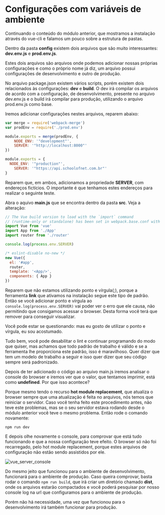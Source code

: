# Configurações com variáveis de ambiente

Continuando o conteúdo do módulo anterior, que mostramos a instalação através do vue-cli e falamos um pouco sobre a estrutura de pastas.

Dentro da pasta **config** existem dois arquivos que são muito interessantes: **dev.env.js** e **prod.env.js**.

Estes dois arquivos são arquivos onde podemos adicionar nossas próprias configurações e como o próprio nome já diz, um arquivo possui configurações de desenvolvimento e outro de produção.

No arquivo package.json existem vários scripts, porém existem dois relacionados às configurações: **dev** e **build**. O dev irá compilar os arquivos de acordo com a configuração, de desenvolvimento, presente no arquivo dev.env.js e o build irá compilar para produção, utilizando o arquivo prod.env.js como base.

Iremos adicionar configurações nestes arquivos, reparem abaixo:

```js
var merge = require('webpack-merge')
var prodEnv = require('./prod.env')

module.exports = merge(prodEnv, {
    NODE_ENV: '"development"',
    SERVER: '"http://localhost:8000"'
})
```

```js
module.exports = {
  NODE_ENV: '"production"',
    SERVER: '"https://api.schoolofnet.com.br"'
}
```

Reparem que, em ambos, adicionamos a propriedade **SERVER**, com endereços fictícios. O importante é que tenhamos estes endereços para realizar o seguinte teste.

Abra o aquivo **main.js** que se encontra dentro da pasta **src**. Veja a alteração:

```js
// The Vue build version to load with the `import` command
// (runtime-only or standalone) has been set in webpack.base.conf with an alias.
import Vue from 'vue'
import App from './App'
import router from './router'

console.log(process.env.SERVER)

/* eslint-disable no-new */
new Vue({
  el: '#app',
  router,
  template: '<App/>',
  components: { App }
})
```

Reparem que não estamos utilizando ponto e vírgula(;), porque a ferramenta **link** que ativamos na instalação segue este tipo de padrão. Então se você adicionar ponto e vírgula ao `console.log(process.env.SERVER)` vai poder ver o erro que ele causa, não permitindo que consigamos acessar o browser. Desta forma você terá que remover para conseguir visualizar.

Você pode estar se questionando: mas eu gosto de utilizar o ponto e vírgula, eu sou acostumado.

Tudo bem, você pode desabilitar o lint e continuar programando do modo que quiser, mas achamos que todo padrão de trabalho é válido e se a ferramenta lhe proporciona este padrão, isso é maravilhoso. Quer dizer que tem um modelo de trabalho a seguir e isso quer dizer que seu código sempre será padronizado.

Depois de ter adicionado o código ao arquivo main.js iremos analisar o console do browser e iremos ver que o valor, que tentamos imprimir, está como **undefined**. Por que isso acontece?

Porque mesmo tendo o recurso **hot module replacement**, que atualiza o browser sempre que uma atualização é feita no arquivos, nós temos que reiniciar o servidor. Caso você tenha feito este procedimento antes, não teve este problemas, mas se o seu servidor estava rodando desde o módulo anterior você teve o mesmo problema. Então rode o comando novamente:

`npm run dev`

E depois olhe novamente o console, para comprovar que está tudo funcionando e que a nossa configuração teve efeito. O browser só não foi recarregado, pelo hot module replacement, porque estes arquivos de configuração não estão sendo assistidos por ele.

![vue_server_console](./images/vue_server_console.png "vue_server_console")

Do mesmo jeito que funcionou para o ambiente de desenvolvimento, funcionará para o ambiente de produção. Caso queira comprovar, basta rodar o comando `npm run build`, que irá criar um diretório chamado **dist**, onde os arquivos estarão compactados e você poderá pesquisar por nosso console log na url que configuramos para o ambiente de produção.

Porém não há necessidade, uma vez que funcionou para o desenvolvimento irá também funcionar para produção.